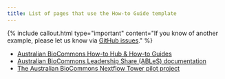 ```yaml
---
title: List of pages that use the How-to Guide template
---
```


{% include callout.html type="important" content="If you know of another example, please let us know via [GitHub issues](https://github.com/AustralianBioCommons/how-to-guide-template/issues)." %}


- [Australian BioCommons How-to Hub & How-to Guides](https://australianbiocommons.github.io/how-to-hub/index)
- [Australian BioCommons Leadership Share (ABLeS) documentation](https://australianbiocommons.github.io/ables/index)
- [The Australian BioCommons Nextflow Tower pilot project](https://australianbiocommons.github.io/tower/)

